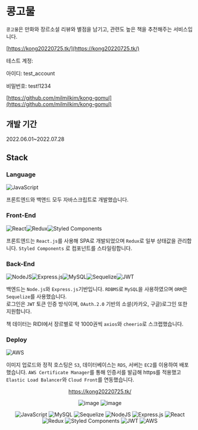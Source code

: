 # 콩고물

`콩고물`은 만화와 장르소설 리뷰와 별점을 남기고, 관련도 높은 책을 추천해주는 서비스입니다.

[https://kong20220725.tk/](https://kong20220725.tk/)

테스트 계정:

아이디: test\_account

비밀번호: test!1234

[https://github.com/milmilkim/kong-gomul](https://github.com/milmilkim/kong-gomul)

## 개발 기간

2022.06.01~2022.07.28

## Stack

### Language

![JavaScript](https://img.shields.io/badge/javascript-%23323330.svg?style=for-the-badge&logo=javascript&logoColor=%23F7DF1E)

프론트엔드와 백앤드 모두 자바스크립트로 개발했습니다.

### Front-End

![React](https://img.shields.io/badge/react-%2320232a.svg?style=for-the-badge&logo=react&logoColor=%2361DAFB)![Redux](https://img.shields.io/badge/redux-%23593d88.svg?style=for-the-badge&logo=redux&logoColor=white)![Styled Components](https://img.shields.io/badge/styled--components-DB7093?style=for-the-badge&logo=styled-components&logoColor=white)

프론트엔드는 `React.js`를 사용해 SPA로 개발되었으며 `Redux`로 일부 상태값을 관리합니다. `Styled Components` 로 컴포넌트를 스타일링합니다.

### Back-End

![NodeJS](https://img.shields.io/badge/node.js-6DA55F?style=for-the-badge&logo=node.js&logoColor=white)![Express.js](https://img.shields.io/badge/express.js-%23404d59.svg?style=for-the-badge&logo=express&logoColor=%2361DAFB)![MySQL](https://img.shields.io/badge/mysql-%2300f.svg?style=for-the-badge&logo=mysql&logoColor=white)![Sequelize](https://img.shields.io/badge/Sequelize-52B0E7?style=for-the-badge&logo=Sequelize&logoColor=white)![JWT](https://img.shields.io/badge/JWT-black?style=for-the-badge&logo=JSON%20web%20tokens)

백엔드는 `Node.js`와 `Express.js`기반입니다. `RDBMS`로 `MySQL`을 사용하였으며 `ORM`은 `Sequelize`를 사용했습니다.  
로그인은 `JWT` 토큰 인증 방식이며, `OAuth.2.0` 기반의 소셜(카카오, 구글)로그인 또한 지원합니다.

책 데이터는 RIDI에서 장르별로 약 1000권씩 `axios`와 `cheerio`로 스크랩했습니다. 

### Deploy

![AWS](https://img.shields.io/badge/AWS-%23FF9900.svg?style=for-the-badge&logo=amazon-aws&logoColor=white)

이미지 업로드와 정적 호스팅은 `S3`, 데이터베이스는 `RDS`, 서버는 `EC2`를 이용하여 배포했습니다. `AWS Certificate Manager`를 통해 인증서를 발급해 https를 적용했고 `Elastic Load Balancer`와 `Cloud Front`를 연동했습니다.

<div align="center">

https://kong20220725.tk/

![image](https://user-images.githubusercontent.com/65494214/181287776-b21c2bc1-7812-4c4d-b654-7351b7489f03.png)
![image](https://user-images.githubusercontent.com/65494214/181289158-7b96c917-d976-4498-adc1-f45dd49e996d.png)

![JavaScript](https://img.shields.io/badge/javascript-%23323330.svg?style=for-the-badge&logo=javascript&logoColor=%23F7DF1E)
![MySQL](https://img.shields.io/badge/mysql-%2300f.svg?style=for-the-badge&logo=mysql&logoColor=white)
![Sequelize](https://img.shields.io/badge/Sequelize-52B0E7?style=for-the-badge&logo=Sequelize&logoColor=white)
![NodeJS](https://img.shields.io/badge/node.js-6DA55F?style=for-the-badge&logo=node.js&logoColor=white)
![Express.js](https://img.shields.io/badge/express.js-%23404d59.svg?style=for-the-badge&logo=express&logoColor=%2361DAFB)
![React](https://img.shields.io/badge/react-%2320232a.svg?style=for-the-badge&logo=react&logoColor=%2361DAFB)
![Redux](https://img.shields.io/badge/redux-%23593d88.svg?style=for-the-badge&logo=redux&logoColor=white)
![Styled Components](https://img.shields.io/badge/styled--components-DB7093?style=for-the-badge&logo=styled-components&logoColor=white)
![JWT](https://img.shields.io/badge/JWT-black?style=for-the-badge&logo=JSON%20web%20tokens)
![AWS](https://img.shields.io/badge/AWS-%23FF9900.svg?style=for-the-badge&logo=amazon-aws&logoColor=white)

</div>
